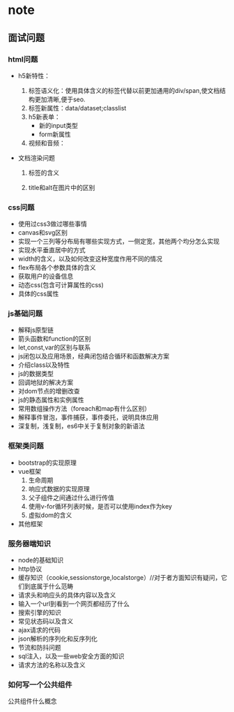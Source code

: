 # note

## 面试问题

### html问题 
- h5新特性：
    1. 标签语义化：使用具体含义的标签代替以前更加通用的div/span,使文档结构更加清晰,便于seo.
    2. 标签新属性：data/dataset;classlist
    3. h5新表单：
        - 新的input类型
        - form新属性
    4. 视频和音频：

- 文档渲染问题
    1. <doctype>标签的含义
        ``` ```

    2. title和alt在图片中的区别


### css问题
- 使用过css3做过哪些事情
- canvas和svg区别
- 实现一个三列等分布局有哪些实现方式，一侧定宽，其他两个均分怎么实现
- 实现水平垂直居中的方式
- width的含义，以及如何改变这种宽度作用不同的情况
- flex布局各个参数具体的含义
- 获取用户的设备信息
- 动态css(包含可计算属性的css)
- 具体的css属性


### js基础问题
- 解释js原型链
- 箭头函数和function的区别
- let,const,var的区别与联系
- js闭包以及应用场景，经典闭包结合循环和函数解决方案
- 介绍class以及特性
- js的数据类型
- 回调地狱的解决方案
- 对dom节点的增删改查
- js的静态属性和实例属性
- 常用数组操作方法（foreach和map有什么区别）
- 解释事件冒泡，事件捕获，事件委托，说明具体应用
- 深复制，浅复制，es6中关于复制对象的新语法


### 框架类问题
- bootstrap的实现原理
- vue框架
    1. 生命周期
    2. 响应式数据的实现原理
    3. 父子组件之间通过什么进行传值
    4. 使用v-for循环列表时候，是否可以使用index作为key
    5. 虚拟dom的含义
- 其他框架

### 服务器端知识
- node的基础知识
- http协议
- 缓存知识（cookie,sessionstorge,localstorge）//对于者方面知识有疑问，它们到底属于什么范畴
- 请求头和响应头的具体内容以及含义
- 输入一个url到看到一个网页都经历了什么
- 搜索引擎的知识
- 常见状态码以及含义
- ajax请求的代码
- json解析的序列化和反序列化
- 节流和防抖问题
- sql注入，以及一些web安全方面的知识
- 请求方法的名称以及含义


### 如何写一个公共组件
公共组件什么概念
